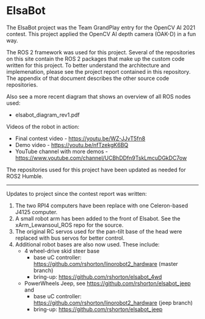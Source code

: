 # ElsaBot

The ElsaBot project was the Team GrandPlay entry for the OpenCV AI 2021 contest.  This project applied the OpenCV AI depth camera (OAK-D) in a fun way.

The ROS 2 framework was used for this project.  Several of the repositories on this site contain the ROS 2 packages that make up the custom code written for this project.  To better understand the architecture and implemenation, please see the project report contained in this repository.  The appendix of that document describes the other source code repositories.

Also see a more recent diagram that shows an overview of all ROS nodes used:
* elsabot_diagram_rev1.pdf

Videos of the robot in action:
* Final contest video - https://youtu.be/WZ-JJvT5fn8
* Demo video - https://youtu.be/nfTzekgK6BQ
* YouTube channel with more demos - https://www.youtube.com/channel/UCBhDDfn9TskLmcuDGkDC7ow

The repositories used for this project have been updated as needed for ROS2 Humble.

<hr>
Updates to project since the contest report was written:

1. The two RPI4 computers have been replace with one Celeron-based J4125 computer. 
2. A small robot arm has been added to the front of Elsabot.  See the xArm_Lewansoul_ROS repo for the source.
3. The original RC servos used for the pan-tilt base of the head were replaced with bus servos for better control.
4. Additional robot bases are also now used.  These include:
   * 4 wheel-drive skid steer base
      * base uC controller: https://github.com/rshorton/linorobot2_hardware  (master branch)
      * bring-up: https://github.com/rshorton/elsabot_4wd
   * PowerWheels Jeep, see https://github.com/rshorton/elsabot_jeep and
      * base uC controller: https://github.com/rshorton/linorobot2_hardware (jeep branch)
      * bring-up: https://github.com/rshorton/elsabot_jeep

 
   
